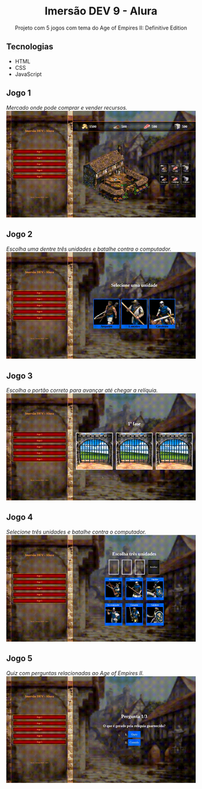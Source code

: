 <h1 align="center">Imersão DEV 9 - Alura</h1>
  <p align="center">Projeto com 5 jogos com tema do Age of Empires II: Definitive Edition</p>

<h2>Tecnologias</h2>
  <ul>
    <li>HTML</li>
    <li>CSS</li>
    <li>JavaScript</li>
  </ul>

<h2>Jogo 1</h2>
  <i>Mercado onde pode comprar e vender recursos.</i>
  <img src=".github/game-1.gif" alt="Jogo 1" />

<h2>Jogo 2</h2>
  <i>Escolha uma dentre três unidades e batalhe contra o computador.</i>
  <img src=".github/game-2.gif" alt="Jogo 2" />

<h2>Jogo 3</h2>
  <i>Escolha o portão correto para avançar até chegar a relíquia.</i>
  <img src=".github/game-3.gif" alt="Jogo 3" />

<h2>Jogo 4</h2>
  <i>Selecione três unidades e batalhe contra o computador.</i>
  <img src=".github/game-4.gif" alt="Jogo 4" />

<h2>Jogo 5</h2>
  <i>Quiz com perguntas relacionadas ao Age of Empires II.</i>
  <img src=".github/game-5.gif" alt="Jogo 5"/>
